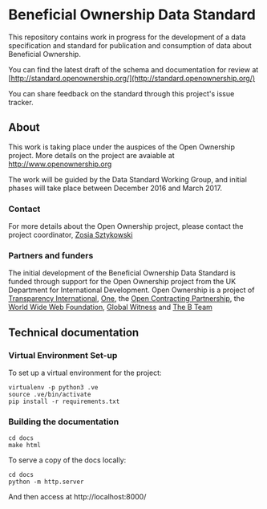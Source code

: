Beneficial Ownership Data Standard
==================================

This repository contains work in progress for the development of a data specification and standard for publication and consumption of data about Beneficial Ownership.

You can find the latest draft of the schema and documentation for review at [http://standard.openownership.org/](http://standard.openownership.org/)

You can share feedback on the standard through this project's issue tracker. 

## About

This work is taking place under the auspices of the Open Ownership project. More details on the project are avaiable at http://www.openownership.org 

The work will be guided by the Data Standard Working Group, and initial phases will take place between December 2016 and March 2017.

### Contact

For more details about the Open Ownership project, please contact the project coordinator, [Zosia Sztykowski](mailto:zosia@openownership.org)

### Partners and funders

The initial development of the Beneficial Ownership Data Standard is funded through support for the Open Ownership project from the UK Department for International Development. Open Ownership is a project of [Transparency International](https://www.transparency.org/), [One](https://www.one.org/international/), the [Open Contracting Partnership](http://www.open-contracting.org), the [World Wide Web Foundation](http://www.webfoundation.org), [Global Witness](https://www.globalwitness.org/en-gb/) and [The B Team](http://bteam.org/)

## Technical documentation

### Virtual Environment Set-up

To set up a virtual environment for the project:

```
virtualenv -p python3 .ve
source .ve/bin/activate
pip install -r requirements.txt
```

### Building the documentation

```
cd docs
make html
```

To serve a copy of the docs locally:

```
cd docs
python -m http.server 
```

And then access at http://localhost:8000/ 

